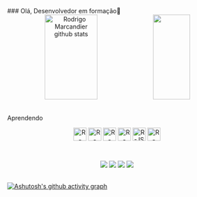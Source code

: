 <div style="margin-bottom:10px">
 ### Olá, Desenvolvedor em formação👋
<div align="center">  
  <img width="49%" height="195px" src="https://github-readme-stats.vercel.app/api?username=Rosmg&show_icons=true&count_private=true&hide_border=true&title_color=708090&icon_color=708090&text_color=c9d1d9&bg_color=0d1117" alt="Rodrigo Marcandier github stats" /> 
  <img width="41%" height="195px" src="https://github-readme-stats.vercel.app/api/top-langs/?username=Rosmg&layout=compact&hide_border=true&title_color=708090&text_color=708090&bg_color=0d1117" />
</div></br>
<p> Aprendendo
 <div align="center">  
  <img align="center" alt="R-HTML" height="30"  src="https://img.shields.io/badge/HTML-239120?style=for-the-badge&logo=html5&logoColor=white">
  <img align="center" alt="R-CSS" height="30"  src="https://img.shields.io/badge/CSS-239120?&style=for-the-badge&logo=css3&logoColor=white">
  <img align="center" alt="R-Python" height="30"  src="https://img.shields.io/badge/Python-3776AB?style=for-the-badge&logo=python&logoColor=white">
  <img align="center" alt="R-PHP" height="30"  src="https://img.shields.io/badge/PHP-777BB4?style=for-the-badge&logo=php&logoColor=white">
 <img align="center" alt="R-JS" height="30"  src="https://img.shields.io/badge/JavaScript-F7DF1E?style=for-the-badge&logo=javascript&logoColor=black">
  <img align="center" alt="R-MySql" height="30"  src="https://img.shields.io/badge/MySQL-00000F?style=for-the-badge&logo=mysql&logoColor=white">
</div></br>
  
  ##
 
<div align="center"> 
  <a href="https://www.instagram.com/rodrigo_marcandier/" target="_blank"><img src="https://img.shields.io/badge/-Instagram-%23E4405F?style=for-the-badge&logo=instagram&logoColor=white" target="_blank"></a>
 <a href="https://www.eyeem.com/u/rodrigomarcandier"_blank"><img src="https://upload.wikimedia.org/wikipedia/commons/2/22/EyeEm_Logo.svg"target="white"></a> 
  <a href = "mailto:rodrigo.marcandier@gmail.com"><img src="https://img.shields.io/badge/-Gmail-%23333?style=for-the-badge&logo=gmail&logoColor=white" target="_blank"></a>
  <a href="https://www.linkedin.com/in/rodrigo-marcandier-06859098/" target="_blank"><img src="https://img.shields.io/badge/-LinkedIn-%230077B5?style=for-the-badge&logo=linkedin&logoColor=white" target="_blank"></a> 
</div></br>


[![Ashutosh's github activity graph](https://github-readme-activity-graph.vercel.app/graph?username=Rosmg&theme=high-contrast)](https://github.com/ashutosh00710/github-readme-activity-graph)
